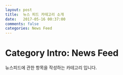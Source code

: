 ```yaml
---
layout: post
title:  뉴스 피드 카테고리 소개
date:   2017-05-16 00:37:00
comments: false
categories: News Feed
---
```


# Category Intro: News Feed

뉴스피드에 관한 항목을 작성하는 카테고리 입니다.
